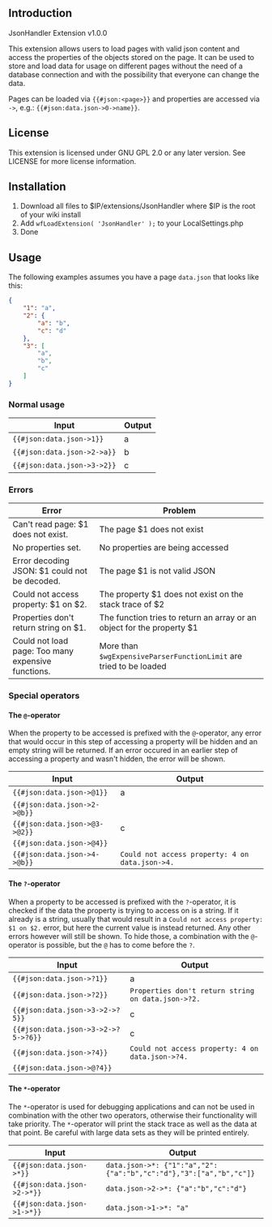 ## Introduction
JsonHandler Extension v1.0.0

This extension allows users to load pages with valid json content and access the properties of the objects stored on the page. It can be used to store and load data for usage on different pages without the need of a database connection and with the possibility that everyone can change the data.

Pages can be loaded via `{{#json:<page>}}` and properties are accessed via `->`, e.g.: `{{#json:data.json->0->name}}`.

## License
This extension is licensed under GNU GPL 2.0 or any later version. See LICENSE for more license information.

## Installation
1. Download all files to $IP/extensions/JsonHandler where $IP is the root of your wiki install
2. Add `wfLoadExtension( 'JsonHandler' );` to your LocalSettings.php
3. Done

## Usage
The following examples assumes you have a page `data.json` that looks like this:
```json
{
    "1": "a",
    "2": {
        "a": "b",
        "c": "d"
    },
    "3": [
        "a",
        "b",
        "c"
    ]
}
```

### Normal usage
| Input                       | Output |
|-----------------------------|--------|
| `{{#json:data.json->1}}`    | a      |
| `{{#json:data.json->2->a}}` | b      |
| `{{#json:data.json->3->2}}` | c      |

### Errors
| Error                                              | Problem                                                                |
|----------------------------------------------------|------------------------------------------------------------------------|
| Can't read page: $1 does not exist.                | The page $1 does not exist                                             |
| No properties set.                                 | No properties are being accessed                                       |
| Error decoding JSON: $1 could not be decoded.      | The page $1 is not valid JSON                                          |
| Could not access property: $1 on $2.               | The property $1 does not exist on the stack trace of $2                |
| Properties don't return string on $1.              | The function tries to return an array or an object for the property $1 |
| Could not load page: Too many expensive functions. | More than `$wgExpensiveParserFunctionLimit` are tried to be loaded     |

### Special operators

#### The `@`-operator
When the property to be accessed is prefixed with the `@`-operator, any error that would occur in this step of accessing a property will be hidden and an empty string will be returned. If an error occured in an earlier step of accessing a property and wasn't hidden, the error will be shown.

| Input                         | Output                                          |
|-------------------------------|-------------------------------------------------|
| `{{#json:data.json->@1}}`     | a                                               |
| `{{#json:data.json->2->@b}}`  |                                                 |
| `{{#json:data.json->@3->@2}}` | c                                               |
| `{{#json:data.json->@4}}`     |                                                 |
| `{{#json:data.json->4->@b}}`  | `Could not access property: 4 on data.json->4.` |

#### The `?`-operator
When a property to be accessed is prefixed with the `?`-operator, it is checked if the data the property is trying to access on is a string. If it already is a string, usually that would result in a `Could not access property: $1 on $2.` error, but here the current value is instead returned. Any other errors however will still be shown. To hide those, a combination with the `@`-operator is possible, but the `@` has to come before the `?`.

| Input                               | Output                                             |
|-------------------------------------|----------------------------------------------------|
| `{{#json:data.json->?1}}`           | a                                                  |
| `{{#json:data.json->?2}}`           | `Properties don't return string on data.json->?2.` |
| `{{#json:data.json->3->2->?5}}`     | c                                                  |
| `{{#json:data.json->3->2->?5->?6}}` | c                                                  |
| `{{#json:data.json->?4}}`           | `Could not access property: 4 on data.json->?4.`   |
| `{{#json:data.json->@?4}}`          |                                                    |

#### The `*`-operator
The `*`-operator is used for debugging applications and can not be used in combination with the other two operators, otherwise their functionality will take priority. The `*`-operator will print the stack trace as well as the data at that point. Be careful with large data sets as they will be printed entirely.

| Input                       | Output                                                            |
|-----------------------------|-------------------------------------------------------------------|
| `{{#json:data.json->*}}`    | `data.json->*: {"1":"a","2":{"a":"b","c":"d"},"3":["a","b","c"]}` |
| `{{#json:data.json->2->*}}` | `data.json->2->*: {"a":"b","c":"d"}`                              |
| `{{#json:data.json->1->*}}` | `data.json->1->*: "a"`                                            |